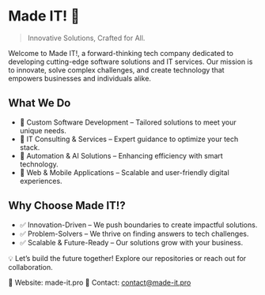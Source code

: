 # Made IT! 🚀

> Innovative Solutions, Crafted for All.

Welcome to Made IT!, a forward-thinking tech company dedicated to developing cutting-edge software solutions and IT services. Our mission is to innovate, solve complex challenges, and create technology that empowers businesses and individuals alike.

## What We Do

- 🔹 Custom Software Development – Tailored solutions to meet your unique needs.
- 🔹 IT Consulting & Services – Expert guidance to optimize your tech stack.
- 🔹 Automation & AI Solutions – Enhancing efficiency with smart technology.
- 🔹 Web & Mobile Applications – Scalable and user-friendly digital experiences.

## Why Choose Made IT!?

- ✅ Innovation-Driven – We push boundaries to create impactful solutions.
- ✅ Problem-Solvers – We thrive on finding answers to tech challenges.
- ✅ Scalable & Future-Ready – Our solutions grow with your business.

💡 Let’s build the future together! Explore our repositories or reach out for collaboration.

🔗 Website: made-it.pro
📧 Contact: contact@made-it.pro
